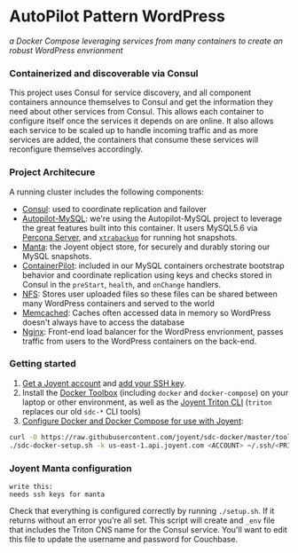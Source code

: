 # AutoPilot Pattern WordPress
*a Docker Compose leveraging services from many containers to create an robust WordPress envrionment*

### Containerized and discoverable via Consul
This project uses Consul for service discovery, and all component containers announce themselves to Consul and get the information they need about other services from Consul. This allows each container to configure itself once the services it depends on are online. It also allows each service to be scaled up to handle incoming traffic and as more services are added, the containers that consume these services will reconfigure themselves accordingly.

### Project Architecure
A running cluster includes the following components:

- [Consul](https://www.consul.io/): used to coordinate replication and failover
- [Autopilot-MySQL](https://github.com/autopilotpattern/mysql/): we're using the Autopilot-MySQL project to leverage the great features built into this container. It users MySQL5.6 via [Percona Server](https://www.percona.com/software/mysql-database/percona-server), and [`xtrabackup`](https://www.percona.com/software/mysql-database/percona-xtrabackup) for running hot snapshots.
- [Manta](https://www.joyent.com/object-storage): the Joyent object store, for securely and durably storing our MySQL snapshots.
- [ContainerPilot](https://www.joyent.com/containerpilot): included in our MySQL containers orchestrate bootstrap behavior and coordinate replication using keys and checks stored in Consul in the `preStart`, `health`, and `onChange` handlers.
- [NFS](https://github.com/autpilotpattern/nfsserver/): Stores user uploaded files so these files can be shared between many WordPress containers and served to the world
- [Memcached](https://github.com/autpilotpattern/memcached/): Caches often accessed data in memory so WordPress doesn't always have to access the database
- [Nginx](https://github.com/autopilotpattern/nginx): Front-end load balancer for the WordPress envrionment, passes traffic from users to the WordPress containers on the back-end.

### Getting started

1. [Get a Joyent account](https://my.joyent.com/landing/signup/) and [add your SSH key](https://docs.joyent.com/public-cloud/getting-started).
1. Install the [Docker Toolbox](https://docs.docker.com/installation/mac/) (including `docker` and `docker-compose`) on your laptop or other environment, as well as the [Joyent Triton CLI](https://www.joyent.com/blog/introducing-the-triton-command-line-tool) (`triton` replaces our old `sdc-*` CLI tools)
1. [Configure Docker and Docker Compose for use with Joyent](https://docs.joyent.com/public-cloud/api-access/docker):

```bash
curl -O https://raw.githubusercontent.com/joyent/sdc-docker/master/tools/sdc-docker-setup.sh && chmod +x sdc-docker-setup.sh
./sdc-docker-setup.sh -k us-east-1.api.joyent.com <ACCOUNT> ~/.ssh/<PRIVATE_KEY_FILE>
```
### Joyent Manta configuration
```
write this:
needs ssh keys for manta
```



Check that everything is configured correctly by running `./setup.sh`. If it returns without an error you're all set. This script will create and `_env` file that includes the Triton CNS name for the Consul service. You'll want to edit this file to update the username and password for Couchbase.
